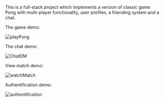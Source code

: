 This is a full-stack project which implements a version of classic game Pong with multi-player functionality, user profiles, a friending system and a chat.

The game demo:

![playPong](https://user-images.githubusercontent.com/52970539/195324892-d14bd2a4-184f-4be3-8b9f-01ca686ebac4.gif)

The chat demo:

![ChatDM](https://user-images.githubusercontent.com/52970539/195324881-39b14502-a42d-4074-889e-7e2b85984ea1.gif)

View match demo:

![watchMatch](https://user-images.githubusercontent.com/52970539/195324906-c45cc093-ae55-425b-aeab-dda3b799eceb.gif)

Authentification demo:

![authentification](https://user-images.githubusercontent.com/52970539/195324913-f51ecee0-c3be-4045-9741-f923ea0965dd.gif)
